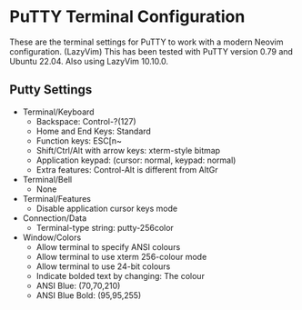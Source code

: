 
# PuTTY Terminal Configuration

These are the terminal settings for PuTTY to work with a modern
Neovim configuration. (LazyVim) This has been tested with PuTTY
version 0.79 and Ubuntu 22.04. Also using LazyVim 10.10.0.

## Putty Settings
* Terminal/Keyboard
    * Backspace: Control-?(127)
    * Home and End Keys: Standard
    * Function keys: ESC[n~
    * Shift/Ctrl/Alt with arrow keys: xterm-style bitmap
    * Application keypad: (cursor: normal, keypad: normal)
    * Extra features: Control-Alt is different from AltGr
* Terminal/Bell
    * None
* Terminal/Features
    * Disable application cursor keys mode
* Connection/Data
    * Terminal-type string: putty-256color
* Window/Colors
    * Allow terminal to specify ANSI colours
    * Allow terminal to use xterm 256-colour mode
    * Allow terminal to use 24-bit colours
    * Indicate bolded text by changing: The colour
    * ANSI Blue: (70,70,210)
    * ANSI Blue Bold: (95,95,255)

